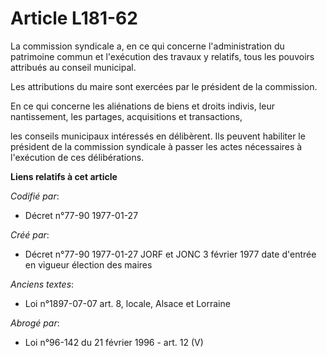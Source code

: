 # Article L181-62

La commission syndicale a, en ce qui concerne l'administration du patrimoine commun et l'exécution des travaux y relatifs,
tous les pouvoirs attribués au conseil municipal. 

Les attributions du maire sont exercées par le président de la commission. 

En ce qui concerne les aliénations de biens et droits indivis, leur nantissement, les partages, acquisitions et transactions,

les conseils municipaux intéressés en délibèrent. Ils peuvent habiliter le président de la commission syndicale à passer les
actes nécessaires à l'exécution de ces délibérations.

**Liens relatifs à cet article**

_Codifié par_:

  - Décret n°77-90 1977-01-27

_Créé par_:

  - Décret n°77-90 1977-01-27 JORF et JONC 3 février 1977 date d'entrée en vigueur élection des maires

_Anciens textes_:

  - Loi n°1897-07-07 art. 8, locale, Alsace et Lorraine

_Abrogé par_:

  - Loi n°96-142 du 21 février 1996 - art. 12 (V)
